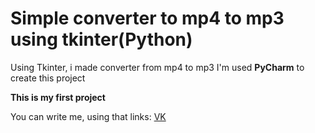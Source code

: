 # Simple converter to mp4 to mp3 using tkinter(Python)

Using Tkinter, i made converter from mp4 to mp3
I'm used __PyCharm__ to create this project 


__This is my first project__ 

You can write me, using that links:
  [VK](vk.com/crgof)
